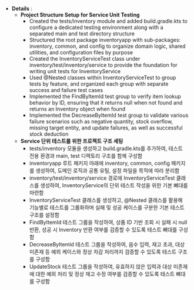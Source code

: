 - **Details** :
    - **Project Structure Setup for Service Unit Testing**
        - Created the tests/inventory module and added build.gradle.kts to configure a dedicated testing environment along with a separated main and test directory structure
        - Structured the root package inventoryapp with sub-packages: inventory, common, and config to organize domain logic, shared utilities, and configuration files by purpose
        - Created the InventoryServiceTest class under inventory/test/inventory/service to provide the foundation for writing unit tests for InventoryService
        - Used @Nested classes within InventoryServiceTest to group tests by feature, and organized each group with separate success and failure test cases
        - Implemented the FindByItemId test group to verify item lookup behavior by ID, ensuring that it returns null when not found and returns an Inventory object when found
        - Implemented the DecreaseByItemId test group to validate various failure scenarios such as negative quantity, stock overflow, missing target entity, and update failures, as well as successful stock deduction
    - **Service 단위 테스트를 위한 프로젝트 구조 세팅**
        - tests/inventory 모듈을 생성하고 build.gradle.kts를 추가하여, 테스트 전용 환경과 main, test 디렉토리 구조를 함께 구성함
        - inventoryapp 루트 패키지 아래에 inventory, common, config 패키지를 생성하여, 도메인 로직과 공통 유틸, 설정 파일을 목적에 따라 분리함
        - inventory/test/inventory/service 경로에 InventoryServiceTest 클래스를 생성하여, InventoryService의 단위 테스트 작성을 위한 기본 뼈대를 마련함
        - InventoryServiceTest 클래스를 생성하고, @Nested 클래스를 활용해 기능별로 테스트를 그룹화하며 실패 및 성공 케이스를 구분한 기본 테스트 구조를 설정함
        - FindByItemId 테스트 그룹을 작성하여, 상품 ID 기반 조회 시 실패 시 null 반환, 성공 시 Inventory 반환 여부를 검증할 수 있도록 테스트 뼈대를 구성함
        - DecreaseByItemId 테스트 그룹을 작성하여, 음수 입력, 재고 초과, 대상 미존재 등 예외 케이스와 정상 차감 처리까지 검증할 수 있도록 테스트 구조를 구성함
        - UpdateStock 테스트 그룹을 작성하여, 유효하지 않은 입력과 대상 미존재에 대한 예외 처리 및 정상 재고 수정 여부를 검증할 수 있도록 테스트 뼈대를 구성함
